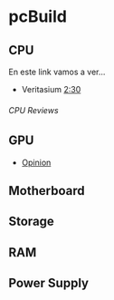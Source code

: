 # pcBuild

## CPU
En este link vamos a ver...
- Veritasium [2:30](https://www.youtube.com/watch?v=YMPzDiraNnA#t=2m30s)
###### CPU Reviews

## GPU
- [Opinion](https://www.reddit.com/user/queen_pook/)

## Motherboard

## Storage

## RAM

## Power Supply
